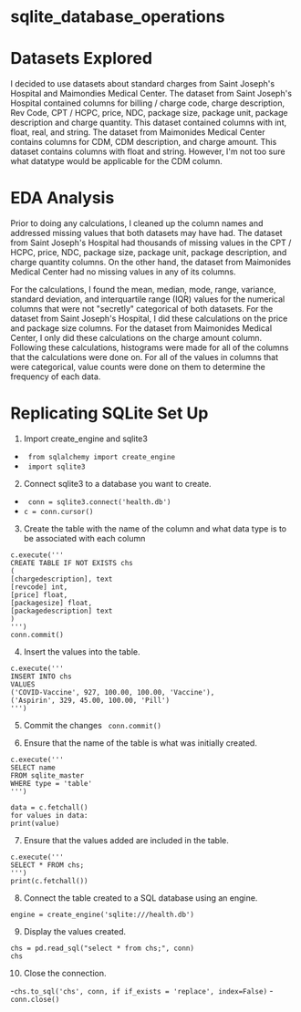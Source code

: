 # sqlite_database_operations

# Datasets Explored

I decided to use datasets about standard charges from Saint Joseph's Hospital and Maimondies Medical Center. The dataset from Saint Joseph's Hospital contained columns for billing / charge code, charge description, Rev Code, CPT / HCPC, price, NDC, package size, package unit, package description and charge quantity. This dataset contained columns with int, float, real, and string. The dataset from Maimonides Medical Center contains columns for CDM, CDM description, and charge amount. This dataset contains columns with float and string. However, I'm not too sure what datatype would be applicable for the CDM column. 

# EDA Analysis

Prior to doing any calculations, I cleaned up the column names and addressed missing values that both datasets may have had. The dataset from Saint Joseph's Hospital had thousands of missing values in the CPT / HCPC, price, NDC, package size, package unit, package description, and charge quantity columns. On the other hand, the dataset from Maimonides Medical Center had no missing values in any of its columns. 

For the calculations, I found the mean, median, mode, range, variance, standard deviation, and interquartile range (IQR) values for the numerical columns that were not "secretly" categorical of both datasets. For the dataset from Saint Joseph's Hospital, I did these calculations on the price and package size columns. For the dataset from Maimonides Medical Center, I only did these calculations on the charge amount column. Following these calculations, histograms were made for all of the columns that the calculations were done on. For all of the values in columns that were categorical, value counts were done on them to determine the frequency of each data.

# Replicating SQLite Set Up 

1. Import create_engine and sqlite3
  - ``` from sqlalchemy import create_engine```
  - ``` import sqlite3```
   
2. Connect sqlite3 to a database you want to create.
  - ``` conn = sqlite3.connect('health.db')```
  - ```c = conn.cursor()```
   
3. Create the table with the name of the column and what data type is to be associated with each column

```
c.execute('''
CREATE TABLE IF NOT EXISTS chs
(
[chargedescription], text
[revcode] int,
[price] float,
[packagesize] float,
[packagedescription] text
)
''')
conn.commit()
``` 
4. Insert the values into the table.
```
c.execute('''
INSERT INTO chs
VALUES
('COVID-Vaccine', 927, 100.00, 100.00, 'Vaccine'),
('Aspirin', 329, 45.00, 100.00, 'Pill')
''')
```

5. Commit the changes
``` conn.commit()```

6. Ensure that the name of the table is what was initially created.

```
c.execute('''
SELECT name
FROM sqlite_master
WHERE type = 'table'
''')

data = c.fetchall()
for values in data:
print(value)

```

7. Ensure that the values added are included in the table.

```
c.execute('''
SELECT * FROM chs;
''')
print(c.fetchall())
```

8. Connect the table created to a SQL database using an engine.

```
engine = create_engine('sqlite:///health.db')
```

9. Display the values created.

```
chs = pd.read_sql("select * from chs;", conn)
chs
```

10. Close the connection.

-```chs.to_sql('chs', conn, if if_exists = 'replace', index=False)```
-```conn.close()```
